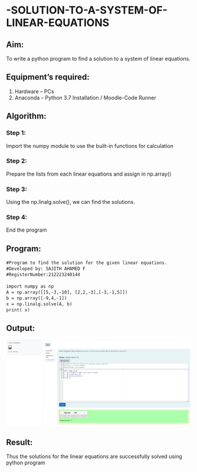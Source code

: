 # -SOLUTION-TO-A-SYSTEM-OF-LINEAR-EQUATIONS
## Aim:
To write a python program to find a solution to a system of linear equations.
## Equipment’s required:
1. 	Hardware – PCs
2. 	Anaconda – Python 3.7 Installation / Moodle-Code Runner
## Algorithm:
### Step 1: 
Import the numpy module to use the built-in functions for calculation
### Step 2: 
Prepare the lists from each linear equations and assign in np.array()
### Step 3: 
Using the np.linalg.solve(), we can find the solutions.
### Step 4: 
End the program
## Program:
```
#Program to find the solution for the given linear equations.
#Developed by: SAJITH AHAMED F
#RegisterNumber:212223240144

import numpy as np
A = np.array([[5,-3,-10], [2,2,-3],[-3,-1,5]])
b = np.array([-9,4,-1])
x = np.linalg.solve(A, b)
print( x)
```
## Output:
![alt text](<Screenshot 2024-04-10 220045.png>)
## Result: 
Thus the solutions for the linear equations are successfully solved using python program

